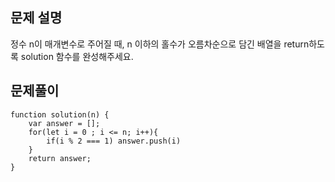 ## 문제 설명

정수 n이 매개변수로 주어질 때, n 이하의 홀수가 오름차순으로 담긴 배열을 return하도록 solution 함수를 완성해주세요.

## 문제풀이

```
function solution(n) {
    var answer = [];
    for(let i = 0 ; i <= n; i++){
        if(i % 2 === 1) answer.push(i)
    }
    return answer;
}
```
